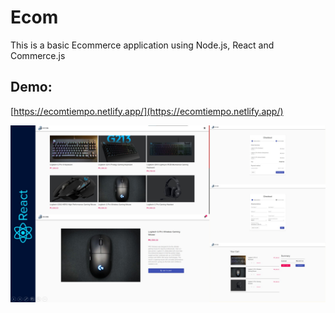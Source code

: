 # Ecom

This is a basic Ecommerce application using Node.js, React and Commerce.js

## Demo:
[https://ecomtiempo.netlify.app/](https://ecomtiempo.netlify.app/)


![Alt Text](./src/assets/ecom_comp.jpg)
